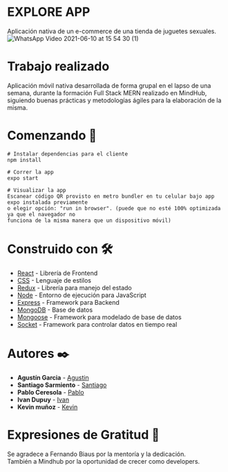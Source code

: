 # EXPLORE APP 
Aplicación nativa de un e-commerce de una tienda de juguetes sexuales.
<br/>
![WhatsApp Video 2021-06-10 at 15 54 30 (1)](https://user-images.githubusercontent.com/66225450/121582345-4539df80-ca05-11eb-8ea2-fa6e69c738ab.gif)

# Trabajo realizado
Aplicación móvil nativa desarrollada  de forma grupal en el lapso de una semana, durante la formación Full Stack MERN realizado en MindHub, siguiendo buenas prácticas y metodologías ágiles para la elaboración de la misma.
# Comenzando  🚀
```
# Instalar dependencias para el cliente
npm install

# Correr la app
expo start

# Visualizar la app
Escanear código QR provisto en metro bundler en tu celular bajo app expo instalada previamente 
o elegir opción: "run in browser". (puede que no esté 100% optimizada ya que el navegador no 
funciona de la misma manera que un dispositivo móvil)
```
# Construido con 🛠️
* [React](https://reactjs.org/) - Librería de Frontend
* [CSS](https://developer.mozilla.org/es/docs/Web/CSS) - Lenguaje de estilos
* [Redux](https://es.redux.js.org/) - Librería para manejo del estado
* [Node](https://nodejs.org/es/) - Entorno de ejecución para JavaScript 
* [Express](https://expressjs.com/es/) - Framework para Backend
* [MongoDB](https://www.mongodb.com/) - Base de datos
* [Mongoose](https://mongoosejs.com/) - Framework para modelado de base de datos
* [Socket](https://socket.io/) - Framework para controlar datos en tiempo real

# Autores ✒️
* **Agustín Garcia** - [Agustin](https://github.com/AgustinGarciaDev)
* **Santiago Sarmiento** - [Santiago](https://github.com/SantiSarmiento)
* **Pablo Ceresola** - [Pablo](https://github.com/PabloCeresola)
* **Ivan Dupuy** - [Ivan](https://github.com/dupuyivan)
* **Kevin muñoz** - [Kevin](https://github.com/KevinAsk47)

# Expresiones de Gratitud 🎁
Se agradece a Fernando Biaus por la mentoría y la dedicación. <br/>
También a Mindhub por la oportunidad de crecer como developers.
